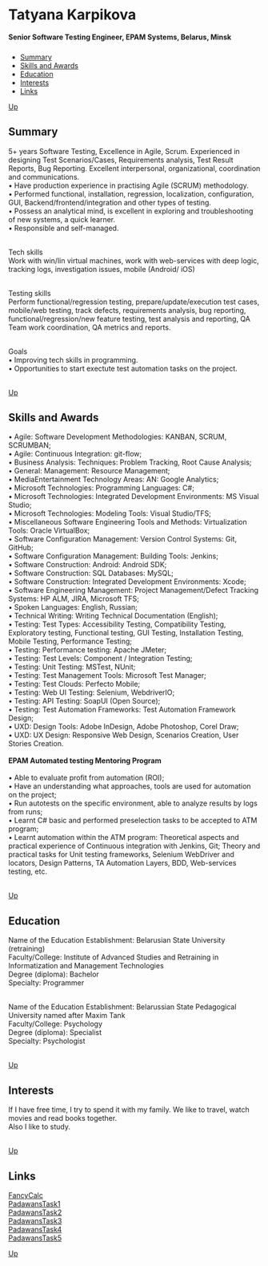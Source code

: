 # Tatyana Karpikova

**Senior Software Testing Engineer, EPAM Systems, Belarus, Minsk**


### <a name="stages"></a> 
 + [Summary](#1) 
 + [Skills and Awards](#2)  
 + [Education](#3) 
 + [Interests](#4)
 + [Links](#5)
 
[Up](#stages)

## <a name="1"></a> Summary
5+ years Software Testing, Excellence in Agile, Scrum. Experienced in designing Test Scenarios/Cases, Requirements analysis, Test Result Reports, Bug Reporting. Excellent interpersonal, organizational, coordination and communications.<br>
   •	Have production experience in practising Agile (SCRUM) methodology. <br>
   •	Performed functional, installation, regression, localization, configuration, GUI, Backend/frontend/integration and other types of testing.<br>
   •	Possess an analytical mind, is excellent in exploring and troubleshooting of new systems, a quick learner.<br>
   •	Responsible and self-managed.<br><br>

Tech skills<br>
Work with win/lin virtual machines, work with web-services with deep logic, tracking logs, investigation issues, mobile (Android/ iOS)<br><br>

Testing skills<br>
Perform functional/regression testing, prepare/update/execution test cases, mobile/web testing, track defects, requirements analysis, bug reporting, functional/regression/new feature testing, test analysis and reporting, QA Team work coordination, QA metrics and reports.<br><br>

Goals<br>
   •	Improving tech skills in programming.<br>
   •	Opportunities to start exectute test automation tasks on the project.<br><br>
 

[Up](#stages)

##  <a name="2"></a> Skills and Awards
   •	Agile: Software Development Methodologies: KANBAN, SCRUM, SCRUMBAN;<br>
   •	Agile: Continuous Integration: git-flow;<br>
   •	Business Analysis: Techniques: Problem Tracking, Root Cause Analysis;<br>
   •	General: Management: Resource Management;<br>
   •	MediaEntertainment Technology Areas: AN: Google Analytics;<br>
   •	Microsoft Technologies: Programming Languages: C#;<br>
   •	Microsoft Technologies: Integrated Development Environments: MS Visual Studio;<br>
   •	Microsoft Technologies: Modeling Tools: Visual Studio/TFS;<br>
   •	Miscellaneous Software Engineering Tools and Methods: Virtualization Tools: Oracle VirtualBox;<br>
   •	Software Configuration Management: Version Control Systems: Git, GitHub;<br>
   •	Software Configuration Management: Building Tools: Jenkins;<br>
   •	Software Construction: Android: Android SDK;<br>
   •	Software Construction: SQL Databases: MySQL;<br>
   •	Software Construction: Integrated Development Environments: Xcode;<br>
   •	Software Engineering Management: Project Management/Defect Tracking Systems: HP ALM, JIRA, Microsoft TFS;<br>
   •	Spoken Languages: English, Russian;<br>
   •	Technical Writing: Writing Technical Documentation (English);<br>
   •	Testing: Test Types: Accessibility Testing, Compatibility Testing, Exploratory testing, Functional testing, GUI Testing, Installation Testing, Mobile Testing, Performance Testing;<br>
   •	Testing: Performance testing: Apache JMeter;<br>
   •	Testing: Test Levels: Component / Integration Testing;<br>
   •	Testing: Unit Testing: MSTest, NUnit;<br>
   •	Testing: Test Management Tools: Microsoft Test Manager;<br>
   •	Testing: Test Clouds: Perfecto Mobile;<br>
   •	Testing: Web UI Testing: Selenium, WebdriverIO;<br>
   •	Testing: API Testing: SoapUI (Open Source);<br>
   •	Testing: Test Automation Frameworks: Test Automation Framework Design;<br>
   •	UXD: Design Tools: Adobe InDesign, Adobe Photoshop, Corel Draw;<br>
   •	UXD: UX Design: Responsive Web Design, Scenarios Creation, User Stories Creation.<br><br>
 <b> EPAM Automated testing Mentoring Program</b> <br><br>
   •	Able to evaluate profit from automation (ROI);<br> 
   • Have an understanding what approaches, tools are used for automation on the project;<br> 
   • Run autotests on the specific environment, able to analyze results by logs from runs;<br> 
   • Learnt C# basic and performed preselection tasks to be accepted to ATM program;<br> 
   • Learnt automation within the ATM program: Theoretical aspects and practical experience of Continuous integration with Jenkins, Git; Theory and practical tasks for Unit testing frameworks, Selenium WebDriver and locators, Design Patterns, TA Automation Layers, BDD, Web-services testing, etc.<br><br>

[Up](#stages)

##  <a name="3"></a> Education
Name of the Education Establishment: Belarusian State University (retraining)<br>
Faculty/College: Institute of Advanced Studies and Retraining in Informatization and Management Technologies<br>
Degree (diploma): Bachelor<br>
Specialty: Programmer<br><br>

Name of the Education Establishment: Belarussian State Pedagogical University named after Maxim Tank<br>
Faculty/College: Psychology<br>
Degree (diploma): Specialist<br>
Specialty: Psychologist<br><br>

      
[Up](#stages)

##  <a name="4"></a> Interests
If I have free time, I try to spend it with my family. We like to travel, watch movies and read books together.<br> 
Also I like to study.<br><br>

      
[Up](#stages)

##  <a name="5"></a> Links
[FancyCalc](https://github.com/TatyanaKarpikova/FancyCalc)<br>
[PadawansTask1](https://github.com/TatyanaKarpikova/PadawansTask1)<br>
[PadawansTask2](https://github.com/TatyanaKarpikova/PadawansTask2)<br>
[PadawansTask3](https://github.com/TatyanaKarpikova/PadawansTask3)<br>
[PadawansTask4](https://github.com/TatyanaKarpikova/PadawansTask4)<br>
[PadawansTask5](https://github.com/TatyanaKarpikova/PadawansTask5)<br>

      
[Up](#stages)
